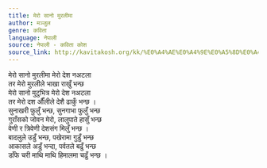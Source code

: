 ```yaml
---
title: मेरो सानो मुरलीमा
author: मञ्जुल
genre: कविता
language: नेपाली
source: नेपाली - कविता कोश
source_link: http://kavitakosh.org/kk/%E0%A4%AE%E0%A4%9E%E0%A5%8D%E0%A4%9C%E0%A5%81%E0%A4%B2
---
```


मेरो सानो मुरलीमा मेरो देश नअटला  
तर मेरो मुरलीले भाखा राखुँ भन्छ  
मेरो सानो मुटुभित्र मेरो देश नअटला  
तर मेरो दश औँलीले देशै ढाकुँ भन्छ ।  
सुनाखरी फुलुँ भन्छ, सुनगाभा फुलुँ भन्छ  
गुराँसको जोवन मेरो, लालुपाते हासुँ भन्छ  
वेणी र त्रिवेणी देशसंग मिलुँ भन्छ ।  
बादलुले उडुँ भन्छ, पखेरामा गुडुँ भन्छ  
आकासले अडुँ भन्दा, पर्वतले बढुँ भन्छ  
डाँफे चरी माथि माथि हिमालमा चढुँ भन्छ ।
